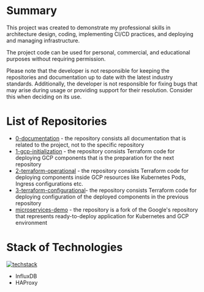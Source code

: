 # Summary
This project was created to demonstrate my professional skills in architecture design, coding, implementing CI/CD practices, and deploying and managing infrastructure.

The project code can be used for personal, commercial, and educational purposes without requiring permission.

Please note that the developer is not responsible for keeping the repositories and documentation up to date with the latest industry standards. Additionally, the developer is not responsible for fixing bugs that may arise during usage or providing support for their resolution. Consider this when deciding on its use.

# List of Repositories
- [0-documentation](https://github.com/devops-skill-demonstration/0-documentation) - the repository consists all documentation that is related to the project, not to the specific repository
- [1-gcp-initialization](https://github.com/devops-skill-demonstration/1-gcp-initialization) - the repository consists Terraform code for deploying GCP components that is the preparation for the next repository
- [2-terraform-operational](https://github.com/devops-skill-demonstration/2-terraform-operational) - the repository consists Terraform code for deploying components inside GCP resources like Kubernetes Pods, Ingress configurations etc.
- [3-terraform-configurational](https://github.com/devops-skill-demonstration/3-terraform-configurational)- the repository consists Terraform code for deploying configuration of the deployed components in the previous repository
- [microservices-demo](https://github.com/devops-skill-demonstration/microservices-demo) - the repository is a fork of the Google's repository that represents ready-to-deploy application for Kubernetes and GCP environment

# Stack of Technologies
[![techstack](https://skillicons.dev/icons?i=terraform,kubernetes,grafana,prometheus,gcp,gitlab,docker&theme=light)](https://skillicons.dev)
- InfluxDB
- HAProxy
